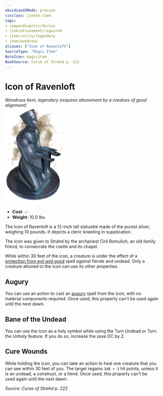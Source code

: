 ```yaml
---
obsidianUIMode: preview
cssclass: json5e-item
tags:
- compendium/src/5e/cos
- item/attunement/required
- item/rarity/legendary
- item/wondrous
aliases: ["Icon of Ravenloft"]
SourceType: "Magic Item"
NoteIcon: magicitem
BookSource: Curse of Strahd p. 222
---
```

# Icon of Ravenloft
*Wondrous Item, legendary (requires attunement by a creature of good alignment)*  
![](https://raw.githubusercontent.com/5etools-mirror-2/5etools-img/main/items/CoS/Icon%20of%20Ravenloft.webp#right)  

- **Cost**: ⏤
- **Weight**: 10.0 lbs.

The Icon of Ravenloft is a 12-inch tall statuette made of the purest silver, weighing 10 pounds. It depicts a cleric kneeling in supplication.

The icon was given to Strahd by the archpriest Ciril Romulich, an old family friend, to consecrate the castle and its chapel.

While within 30 feet of the icon, a creature is under the effect of a [protection from evil and good](/2-Mechanics/CLI/spells/protection-from-evil-and-good.md) spell against fiends and undead. Only a creature attuned to the icon can use its other properties.

## Augury

You can use an action to cast an [augury](/2-Mechanics/CLI/spells/augury.md) spell from the icon, with no material components required. Once used, this property can't be used again until the next dawn.

## Bane of the Undead

You can use the icon as a holy symbol while using the Turn Undead or Turn the Unholy feature. If you do so, increase the save DC by 2.

## Cure Wounds

While holding the icon, you can take an action to heal one creature that you can see within 30 feet of you. The target regains `3d8 + 3` hit points, unless it is an undead, a construct, or a fiend. Once used, this property can't be used again until the next dawn.

*Source: Curse of Strahd p. 222*